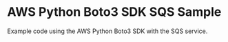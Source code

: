 # AWS Python Boto3 SDK SQS Sample  
Example code using the AWS Python Boto3 SDK with the SQS service.
